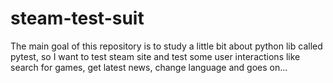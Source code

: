 # steam-test-suit
The main goal of this repository is to study a little bit about python lib called pytest, so I want to test steam site and test some user interactions like search for  games, get latest news, change language and goes on... 
